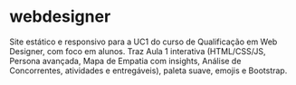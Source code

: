 # webdesigner
Site estático e responsivo para a UC1 do curso de Qualificação em Web Designer, com foco em alunos. Traz Aula 1 interativa (HTML/CSS/JS, Persona avançada, Mapa de Empatia com insights, Análise de Concorrentes, atividades e entregáveis), paleta suave, emojis e Bootstrap. 

